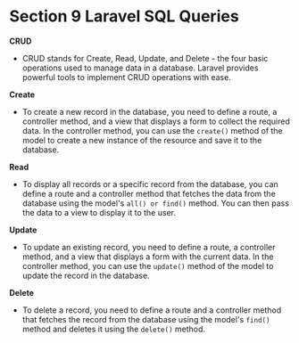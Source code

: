# Section 9 Laravel SQL Queries

**CRUD**

- CRUD stands for Create, Read, Update, and Delete - the four basic operations used to manage data in a database. Laravel provides powerful tools to implement CRUD operations with ease.

**Create**

- To create a new record in the database, you need to define a route, a controller method, and a view that displays a form to collect the required data. In the controller method, you can use the ```create()``` method of the model to create a new instance of the resource and save it to the database.

**Read**

- To display all records or a specific record from the database, you can define a route and a controller method that fetches the data from the database using the model's ```all() or find()``` method. You can then pass the data to a view to display it to the user.

**Update**

- To update an existing record, you need to define a route, a controller method, and a view that displays a form with the current data. In the controller method, you can use the ``update()`` method of the model to update the record in the database.

**Delete**

- To delete a record, you need to define a route and a controller method that fetches the record from the database using the model's ``find()`` method and deletes it using the ``delete()`` method.